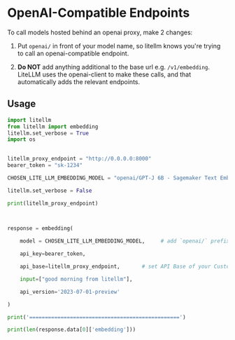 # OpenAI-Compatible Endpoints

To call models hosted behind an openai proxy, make 2 changes:

1. Put `openai/` in front of your model name, so litellm knows you're trying to call an openai-compatible endpoint. 

2. **Do NOT** add anything additional to the base url e.g. `/v1/embedding`. LiteLLM uses the openai-client to make these calls, and that automatically adds the relevant endpoints. 

## Usage

```python
import litellm
from litellm import embedding
litellm.set_verbose = True
import os

 
litellm_proxy_endpoint = "http://0.0.0.0:8000"
bearer_token = "sk-1234"

CHOSEN_LITE_LLM_EMBEDDING_MODEL = "openai/GPT-J 6B - Sagemaker Text Embedding (Internal)"

litellm.set_verbose = False

print(litellm_proxy_endpoint)

 

response = embedding(

    model = CHOSEN_LITE_LLM_EMBEDDING_MODEL,     # add `openai/` prefix to model so litellm knows to route to OpenAI

    api_key=bearer_token,

    api_base=litellm_proxy_endpoint,       # set API Base of your Custom OpenAI Endpoint

    input=["good morning from litellm"],

    api_version='2023-07-01-preview'

)

print('================================================')

print(len(response.data[0]['embedding']))

```